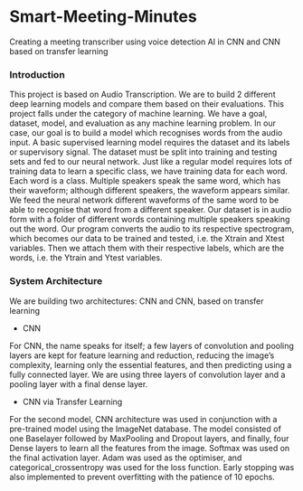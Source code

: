 # Smart-Meeting-Minutes
Creating a meeting transcriber using voice detection AI in CNN and CNN based on transfer learning

<h3>Introduction</h3>
This project is based on Audio Transcription. We are to build 2 different deep learning models and compare them 
based on their evaluations. This project falls under the category of machine learning. We have a goal, dataset, model, 
and evaluation as any machine learning problem. In our case, our goal is to build a model which recognises words 
from the audio input. A basic supervised learning model requires the dataset and its labels or supervisory signal. The 
dataset must be split into training and testing sets and fed to our neural network. Just like a regular model requires 
lots of training data to learn a specific class, we have training data for each word. Each word is a class. Multiple 
speakers speak the same word, which has their waveform; although different speakers, the waveform appears 
similar. We feed the neural network different waveforms of the same word to be able to recognise that word from a 
different speaker. Our dataset is in audio form with a folder of different words containing multiple speakers speaking 
out the word. Our program converts the audio to its respective spectrogram, which becomes our data to be trained 
and tested, i.e. the Xtrain and Xtest variables. Then we attach them with their respective labels, which are the words, 
i.e. the Ytrain and Ytest variables.


<h3>System Architecture</h3>
We are building two architectures: CNN and CNN, based on transfer learning

- CNN

For CNN, the name speaks for itself; a few layers of convolution and pooling layers are kept for feature learning and 
reduction, reducing the image’s complexity, learning only the essential features, and then predicting using a fully 
connected layer. We are using three layers of convolution layer and a pooling layer with a final dense layer.

- CNN via Transfer Learning


For the second model, CNN architecture was used in conjunction with a pre-trained model using the ImageNet 
database. The model consisted of one Baselayer followed by MaxPooling and Dropout layers, and finally, four Dense 
layers to learn all the features from the image. Softmax was used on the final activation layer. Adam was used as the 
optimiser, and categorical_crossentropy was used for the loss function. Early stopping was also implemented to 
prevent overfitting with the patience of 10 epochs.
